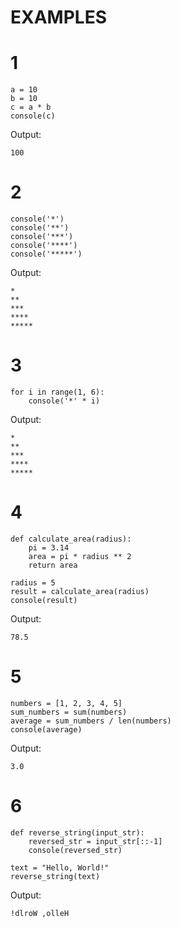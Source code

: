 # EXAMPLES

# 1
```
a = 10
b = 10
c = a * b
console(c)
```
Output:
```
100
```

# 2
```
console('*')
console('**')
console('***')
console('****')
console('*****')
```
Output:
```
*
**
***
****
*****
```

# 3
```
for i in range(1, 6):
    console('*' * i)
```
Output:
```
*
**
***
****
*****
```

# 4
```
def calculate_area(radius):
    pi = 3.14
    area = pi * radius ** 2
    return area

radius = 5
result = calculate_area(radius)
console(result)
```
Output:
```
78.5
```

# 5
```
numbers = [1, 2, 3, 4, 5]
sum_numbers = sum(numbers)
average = sum_numbers / len(numbers)
console(average)
```
Output:
```
3.0
```

# 6
```
def reverse_string(input_str):
    reversed_str = input_str[::-1]
    console(reversed_str)

text = "Hello, World!"
reverse_string(text)
```
Output:
```
!dlroW ,olleH
```
